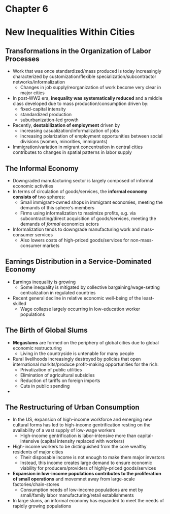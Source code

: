 Chapter 6
=========

# New Inequalities Within Cities

## Transformations in the Organization of Labor Processes
- Work that was once standardized/mass produced is today increasingly characterized by customization/flexible specialization/subcontractor networks/informalization
    - Changes in job supply/reorganization of work become very clear in major cities
- In post-WW2 era, __inequality was systematically reduced__ and a middle class developed due to mass production/consumption driven by:
    - fixed-capital intensity
    - standardized production
    - suburbanization-led growth
- Recently, __destabilization of employment__ driven by
    - increasing casualization/informalization of jobs
    - increasing polarization of employment opportunities between social divisions (women, minorities, immigrants)
- Immigration/variation in migrant concentration in central cities contributes to changes in spatial patterns in labor supply

## The Informal Economy
- Downgraded manufacturing sector is largely composed of informal economic activities
- In terms of circulation of goods/services, the  __informal economy consists of__ two spheres:
    - Small immigrant-owned shops in immigrant economies, meeting the demands of this sphere's members
    - Firms using informalization to maximize profits, e.g. via subcontracting/direct acquisition of goods/services, meeting the demands of _formal_ economics ectors
- Informalization tends to downgrade manufacturing work and mass-consumer services
    - Also lowers costs of high-priced goods/services for non-mass-consumer markets

## Earnings Distribution in a Service-Dominated Economy
- Earnings inequality is growing
    - Some inequality is mitigated by collective bargaining/wage-setting centralization in regulated countries
- Recent general decline in relative economic well-being of the least-skilled
    - Wage collapse largely occurring in low-education worker populations

## The Birth of Global Slums
- __Megaslums__ are formed on the periphery of global cities due to global economic restructuring
    - Living in the countryside is untenable for many people
- Rural livelihoods increasingly destroyed by policies that open international markits/produce profit-making opportunities for the rich:
    - Privatization of public utilities
    - Elimination of agricultural subsidies
    - Reduction of tariffs on foreign imports
    - Cuts in public spending
-
## The Restructuring of Urban Consumption
- In the US, expansion of high-income workforce and emerging new cultural forms has led to high-income gentrification resting on the availability of a vast supply of low-wage workers
    - High-income gentrification is labor-intensive more than capital-intensive (capital intensity replaced with workers)
- High-income workers to be distinguished from the core wealthy residents of major cities
    - Their disposable income is not enough to make them major investors
    - Instead, this income creates large demand to ensure economic viability for producers/providers of highly-priced goods/services
- __Expansion in low-income populations contributes to the proliferation of small operations__ and movemnet away from large-scale factories/chain-stores
    - Consumption needs of low-income populations are met by small/family labor manufacturing/retail establishments
- In large slums, an informal economy has expanded to meet the needs of rapidly growing populations
